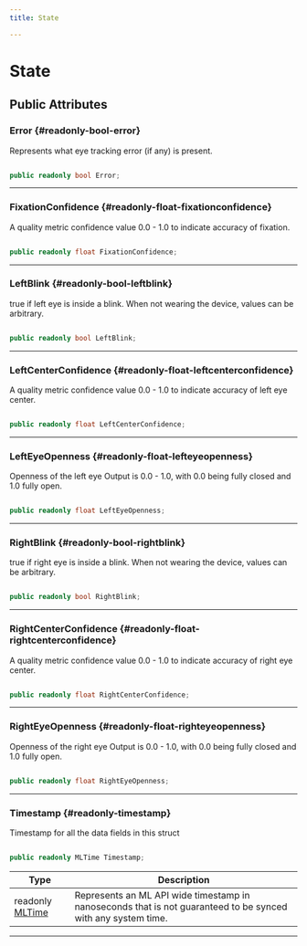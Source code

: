 ```yaml
---
title: State

---
```


# State










## Public Attributes

### Error {#readonly-bool-error}

Represents what eye tracking error (if any) is present. 

```csharp

public readonly bool Error;

```






-----------

### FixationConfidence {#readonly-float-fixationconfidence}

A quality metric confidence value 0.0 - 1.0 to indicate accuracy of fixation. 

```csharp

public readonly float FixationConfidence;

```






-----------

### LeftBlink {#readonly-bool-leftblink}

  true   if left eye is inside a blink. When not wearing the device, values can be arbitrary. 

```csharp

public readonly bool LeftBlink;

```






-----------

### LeftCenterConfidence {#readonly-float-leftcenterconfidence}

A quality metric confidence value 0.0 - 1.0 to indicate accuracy of left eye center. 

```csharp

public readonly float LeftCenterConfidence;

```






-----------

### LeftEyeOpenness {#readonly-float-lefteyeopenness}

Openness of the left eye   Output is 0.0 - 1.0, with 0.0 being fully closed and 1.0 fully open. 

```csharp

public readonly float LeftEyeOpenness;

```






-----------

### RightBlink {#readonly-bool-rightblink}

  true   if right eye is inside a blink. When not wearing the device, values can be arbitrary. 

```csharp

public readonly bool RightBlink;

```






-----------

### RightCenterConfidence {#readonly-float-rightcenterconfidence}

A quality metric confidence value 0.0 - 1.0 to indicate accuracy of right eye center. 

```csharp

public readonly float RightCenterConfidence;

```






-----------

### RightEyeOpenness {#readonly-float-righteyeopenness}

Openness of the right eye   Output is 0.0 - 1.0, with 0.0 being fully closed and 1.0 fully open. 

```csharp

public readonly float RightEyeOpenness;

```






-----------

### Timestamp {#readonly-timestamp}

Timestamp for all the data fields in this struct 

```csharp

public readonly MLTime Timestamp;

```

| Type | Description  | 
|--|--|
| readonly [MLTime](/unity-api/api/UnityEngine.XR.MagicLeap/MLTime/UnityEngine.XR.MagicLeap.MLTime.md) | Represents an ML API wide timestamp in nanoseconds that is not guaranteed to be synced with any system time.  |





-----------

